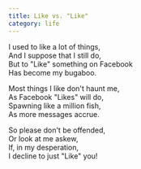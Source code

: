 ```yaml
---
title: Like vs. "Like"
category: life
---
```


I used to like a lot of things,  
And I suppose that I still do,  
But to "Like" something on Facebook  
Has become my bugaboo.

Most things I like don't haunt me,  
As Facebook "Likes" will do,  
Spawning like a million fish,  
As more messages accrue.

So please don't be offended,  
Or look at me askew,  
If, in my desperation,  
I decline to just  "Like" you!


